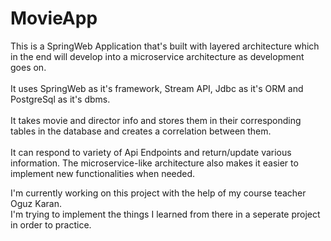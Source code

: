 # MovieApp

This is a SpringWeb Application that's built with layered architecture which in the end will develop into a microservice architecture as development goes on. <br/><br/>
It uses SpringWeb as it's framework, Stream API, Jdbc as it's ORM and PostgreSql as it's dbms. <br/><br/>
It takes movie and director info and stores them in their corresponding tables in the database and creates a correlation between them. <br/><br/>
It can respond to variety of Api Endpoints and return/update various information. The microservice-like architecture also makes it easier to implement new functionalities when needed. <br/>

I'm currently working on this project with the help of my course teacher Oguz Karan. <br/> 
I'm trying to implement the things I learned from there in a seperate project in order to practice.
